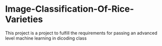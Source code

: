 # Image-Classification-Of-Rice-Varieties
This project is a project to fulfill the requirements for passing an advanced level machine learning in dicoding class

